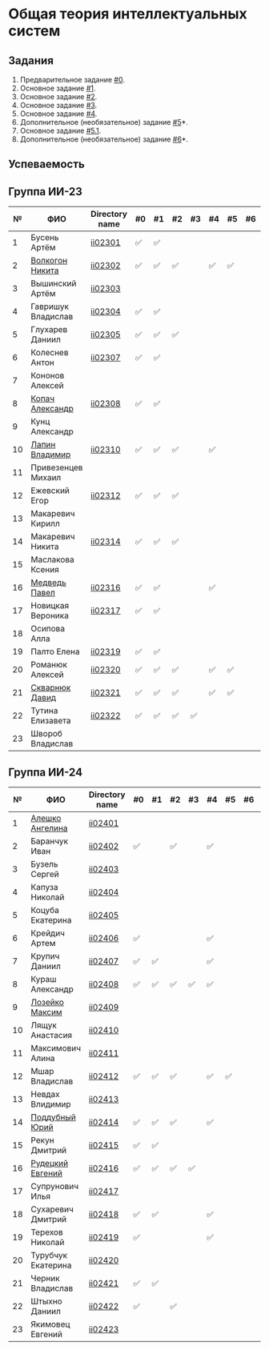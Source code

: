 # Общая теория интеллектуальных систем

## Задания

1. Предварительное задание [#0](./tasks/task_00/readme.md).
2. Основное задание [#1](./tasks/task_01/readme.md).
3. Основное задание [#2](./tasks/task_02/readme.md).
4. Основное задание [#3](./tasks/task_03/readme.md).
5. Основное задание [#4](./tasks/task_04/readme.md).
6. Дополнительное (необязательное) задание [#5](./tasks/task_05/readme.md)*.
7. Основное задание [#5.1](https://github.com/brstu/OTIS-2023/issues/72).
8. Дополнительное (необязательное) задание [#6](./tasks/task_06/readme.md)*.


## Успеваемость

## Группа ИИ-23
| №  | ФИО                                                  | Directory name          | #0 | #1  | #2 | #3 | #4 | #5 | #6 | #7 | Рейтинг |
|----|------------------------------------------------------|-------------------------|----|-----|----|----|----|----|----|----|---------|
| 1  | Бусень Артём                                         |[ii02301](trunk/ii02301) | ✅ | ✅ |    |    |    |    |    |    |        8|
| 2  | [Волкогон Никита](https://github.com/VolkogonNikita) |[ii02302](trunk/ii02302) | ✅ | ✅ | ✅ |    | ✅ | ✅ |    |    |        8|
| 3  | Вышинский Артём                                      |[ii02303](trunk/ii02303) |    |     |    |    |    |    |    |    |        6|
| 4  | Гавришук Владислав                                   |[ii02304](trunk/ii02304) | ✅ | ✅ |    |    |    |    |    |    |        6|
| 5  | Глухарев Даниил                                      |[ii02305](trunk/ii02305) | ✅ | ✅ | ✅ |    |    |    |    |    |        8|
| 6  | Колеснев Антон                                       |[ii02307](trunk/ii02307) | ✅ | ✅ |    |    |    |    |    |    |        8|
| 7  | Кононов Алексей                                      |                         |    |     |    |    |    |    |    |    |        6|
| 8  | [Копач Александр](https://github.com/AtticaQQ)       |[ii02308](trunk/ii02308) | ✅ | ✅ |    |    |    |    |    |    |        8|
| 9  | Кунц Александр                                       |                         |    |     |    |    |    |    |    |    |        6|
| 10 | [Лапин Владимир](https://github.com/LapinVladimir)   |[ii02310](trunk/ii02310) | ✅ |  ✅ | ✅ |    | ✅ |    |    |    |        8|
| 11 | Привезенцев Михаил                                   |                         |    |     |    |    |    |    |    |    |        6|
| 12 | Ежевский Егор                                        |[ii02312](trunk/ii02312) | ✅ | ✅ | ✅ |    |    |    |    |    |        8|
| 13 | Макаревич Кирилл                                     |                         |    |     |    |    |    |    |    |    |        6|
| 14 | Макаревич Никита                                     |[ii02314](trunk/ii02314) | ✅ | ✅ | ✅ |    |    |    |    |    |        8|
| 15 | Маслакова Ксения                                     |                         |    |     |    |    |    |    |    |    |        6|
| 16 | [Медведь Павел](https://github.com/Dizzers)          |[ii02316](trunk/ii02316) | ✅ | ✅ |    |    | ✅ |    |    |    |        8|
| 17 | Новицкая Вероника                                    |[ii02317](trunk/ii02317) | ✅ | ✅ |    |    |    |    |     |   |        6|
| 18 | Осипова Алла                                         |                         |    |     |    |    |    |    |    |    |        6|
| 19 | Палто Елена                                          |[ii02319](trunk/ii02319) | ✅ | ✅ |    |    |    |    |    |    |        6|
| 20 | Романюк Алексей                                      |[ii02320](trunk/ii02320) | ✅ | ✅ | ✅ |    | ✅ | ✅ |    |    |        9|
| 21 | [Скварнюк Давид](https://github.com/Bidway)          |[ii02321](trunk/ii02321) | ✅ | ✅ | ✅ |    | ✅ | ✅ |    |    |        8|
| 22 | Тутина Елизавета                                     |[ii02322](trunk/ii02322) | ✅ | ✅ | ✅ | ✅ |    |    |    |    |        8|
| 23 | Швороб Владислав                                     |                         |    |     |    |    |    |    |    |    |        6|

## Группа ИИ-24
| №  | ФИО                                                | Directory name               | #0 | #1 | #2 | #3 | #4 | #5 | #6 | #7 | Рейтинг |
|----|----------------------------------------------------|------------------------------|----|----|----|----|----|----|----|----|---------|
| 1  | [Алешко Ангелина](https://github.com/Melivu)       | [ii02401](trunk/ii02401)     |   |    |    |   |    |    |    |    |        6|
| 2  | Баранчук Иван                                      | [ii02402](trunk/ii02402)     | ✅ |   | ✅ |    | ✅ |    |    |    |        6|
| 3  | Бузель Сергей                                      | [ii02403](trunk/ii02403)     |    |    |    |    |    |    |    |    |        6|
| 4  | Капуза Николай                                     | [ii02404](trunk/ii02404)     |    |    |    |    |    |    |    |    |        6|
| 5  | Коцуба Екатерина                                   | [ii02405](trunk/ii02405)     |    |    |    |    |    |    |    |    |        6|
| 6  | Крейдич Артем                                      | [ii02406](trunk/ii02406)     | ✅ |    |    |    | ✅ |    |    |    |        6|
| 7  | Крупич Даниил                                      | [ii02407](trunk/ii02407)     | ✅ | ✅ |    |    | ✅ |    |    |    |        6|
| 8  | Кураш Александр                                    | [ii02408](trunk/ii02408)     | ✅ | ✅ | ✅ | ✅ | ✅ |    |    |    |        9|
| 9  | [Лозейко Максим](https://github.com/Maxim1-Lozeyko1)                                     | [ii02409](trunk/ii02409)     |    |    |    |    |    |    |    |    |        6|
| 10 | Лящук Анастасия                                    | [ii02410](trunk/ii02410)     |    |    |    |    |    |    |    |    |        6|
| 11 | Максимович Алина                                   | [ii02411](trunk/ii02411)     |    |    |    |    |    |    |    |    |        6|
| 12 | Мшар Владислав                                     | [ii02412](trunk/ii02412)     | ✅ | ✅ | ✅ |    | ✅ | ✅ |    |    |        6|
| 13 | Невдах Влидимир                                    | [ii02413](trunk/ii02413)     |    |    |    |    |    |    |    |    |        6|
| 14 | [Поддубный Юрий](https://github.com/Yura-108)      | [ii02414](trunk/ii02414)     | ✅ | ✅ | ✅  |    | ✅ |    |    |    |      8|
| 15 | Рекун Дмитрий                                      | [ii02415](trunk/ii02415)     | ✅ | ✅ |    |    |    |    |    |    |        8|
| 16 | [Рудецкий Евгений](https://github.com/RuuuuuD3)    | [ii02416](trunk/ii02416)     | ✅ | ✅ | ✅ | ✅ |    |    |    |    |        7|
| 17 | Супрунович Илья                                    | [ii02417](trunk/ii02417)     |    |    |    |    |    |    |    |    |        6|
| 18 | Сухаревич Дмитрий                                  | [ii02418](trunk/ii02418)     | ✅ | ✅ |   |    | ✅ |    |    |    |        8|
| 19 | Терехов Николай                                    | [ii02419](trunk/ii02419)     | ✅ |   |   |    | ✅ |    |    |    |       8|
| 20 | Турубчук Екатерина                                 | [ii02420](trunk/ii02420)     |    |    |    |    |    |    |    |    |        6|
| 21 | Черник Владислав                                   | [ii02421](trunk/ii02421)     | ✅ | ✅ |    |    |    |    |    |    |        6|
| 22 | Штыхно Даниил                                      | [ii02422](trunk/ii02422)     | ✅ |   | ✅ |    |    |    |    |    |        8|
| 23 | Якимовец Евгений                                   | [ii02423](trunk/ii02423)     |    |    |    |    |    |    |    |    |        6|
